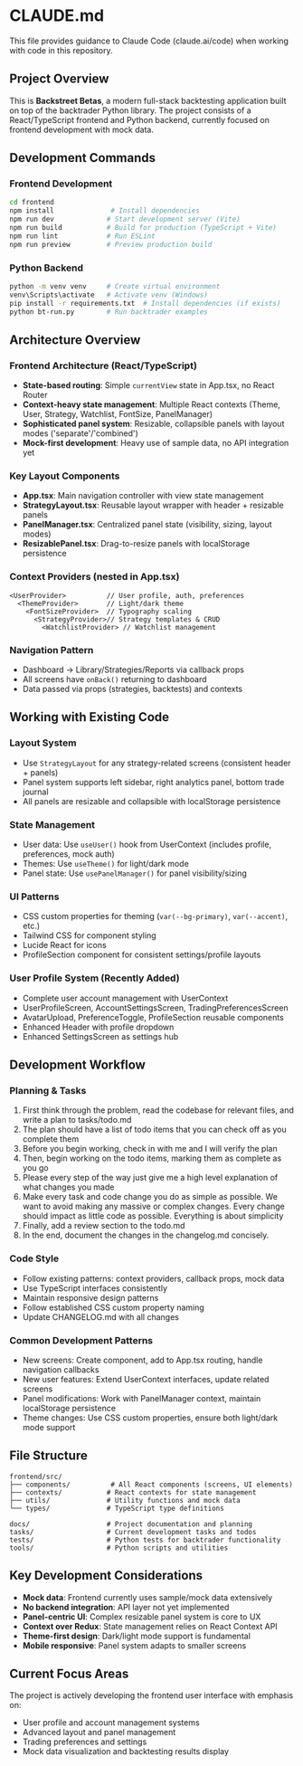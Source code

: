 # CLAUDE.md

This file provides guidance to Claude Code (claude.ai/code) when working with code in this repository.

## Project Overview

This is **Backstreet Betas**, a modern full-stack backtesting application built on top of the backtrader Python library. The project consists of a React/TypeScript frontend and Python backend, currently focused on frontend development with mock data.

## Development Commands

### Frontend Development
```bash
cd frontend
npm install              # Install dependencies
npm run dev             # Start development server (Vite)
npm run build           # Build for production (TypeScript + Vite)
npm run lint            # Run ESLint
npm run preview         # Preview production build
```

### Python Backend
```bash
python -m venv venv     # Create virtual environment
venv\Scripts\activate   # Activate venv (Windows)
pip install -r requirements.txt  # Install dependencies (if exists)
python bt-run.py        # Run backtrader examples
```

## Architecture Overview

### Frontend Architecture (React/TypeScript)
- **State-based routing**: Simple `currentView` state in App.tsx, no React Router
- **Context-heavy state management**: Multiple React contexts (Theme, User, Strategy, Watchlist, FontSize, PanelManager)
- **Sophisticated panel system**: Resizable, collapsible panels with layout modes ('separate'/'combined')
- **Mock-first development**: Heavy use of sample data, no API integration yet

### Key Layout Components
- **App.tsx**: Main navigation controller with view state management
- **StrategyLayout.tsx**: Reusable layout wrapper with header + resizable panels
- **PanelManager.tsx**: Centralized panel state (visibility, sizing, layout modes)
- **ResizablePanel.tsx**: Drag-to-resize panels with localStorage persistence

### Context Providers (nested in App.tsx)
```tsx
<UserProvider>          // User profile, auth, preferences
  <ThemeProvider>       // Light/dark theme
    <FontSizeProvider>  // Typography scaling
      <StrategyProvider>// Strategy templates & CRUD
        <WatchlistProvider> // Watchlist management
```

### Navigation Pattern
- Dashboard → Library/Strategies/Reports via callback props
- All screens have `onBack()` returning to dashboard
- Data passed via props (strategies, backtests) and contexts

## Working with Existing Code

### Layout System
- Use `StrategyLayout` for any strategy-related screens (consistent header + panels)
- Panel system supports left sidebar, right analytics panel, bottom trade journal
- All panels are resizable and collapsible with localStorage persistence

### State Management
- User data: Use `useUser()` hook from UserContext (includes profile, preferences, mock auth)
- Themes: Use `useTheme()` for light/dark mode
- Panel state: Use `usePanelManager()` for panel visibility/sizing

### UI Patterns
- CSS custom properties for theming (`var(--bg-primary)`, `var(--accent)`, etc.)
- Tailwind CSS for component styling
- Lucide React for icons
- ProfileSection component for consistent settings/profile layouts

### User Profile System (Recently Added)
- Complete user account management with UserContext
- UserProfileScreen, AccountSettingsScreen, TradingPreferencesScreen
- AvatarUpload, PreferenceToggle, ProfileSection reusable components
- Enhanced Header with profile dropdown
- Enhanced SettingsScreen as settings hub

## Development Workflow

### Planning & Tasks
1. First think through the problem, read the codebase for relevant files, and write a plan to tasks/todo.md
2. The plan should have a list of todo items that you can check off as you complete them
3. Before you begin working, check in with me and I will verify the plan
4. Then, begin working on the todo items, marking them as complete as you go
5. Please every step of the way just give me a high level explanation of what changes you made
6. Make every task and code change you do as simple as possible. We want to avoid making any massive or complex changes. Every change should impact as little code as possible. Everything is about simplicity
7. Finally, add a review section to the todo.md
8. In the end, document the changes in the changelog.md concisely.

### Code Style
- Follow existing patterns: context providers, callback props, mock data
- Use TypeScript interfaces consistently
- Maintain responsive design patterns
- Follow established CSS custom property naming
- Update CHANGELOG.md with all changes

### Common Development Patterns
- New screens: Create component, add to App.tsx routing, handle navigation callbacks
- New user features: Extend UserContext interfaces, update related screens
- Panel modifications: Work with PanelManager context, maintain localStorage persistence
- Theme changes: Use CSS custom properties, ensure both light/dark mode support

## File Structure

```
frontend/src/
├── components/          # All React components (screens, UI elements)
├── contexts/           # React contexts for state management
├── utils/              # Utility functions and mock data
└── types/              # TypeScript type definitions

docs/                   # Project documentation and planning
tasks/                  # Current development tasks and todos
tests/                  # Python tests for backtrader functionality
tools/                  # Python scripts and utilities
```

## Key Development Considerations

- **Mock data**: Frontend currently uses sample/mock data extensively
- **No backend integration**: API layer not yet implemented
- **Panel-centric UI**: Complex resizable panel system is core to UX
- **Context over Redux**: State management relies on React Context API
- **Theme-first design**: Dark/light mode support is fundamental
- **Mobile responsive**: Panel system adapts to smaller screens

## Current Focus Areas

The project is actively developing the frontend user interface with emphasis on:
- User profile and account management systems
- Advanced layout and panel management
- Trading preferences and settings
- Mock data visualization and backtesting results display

